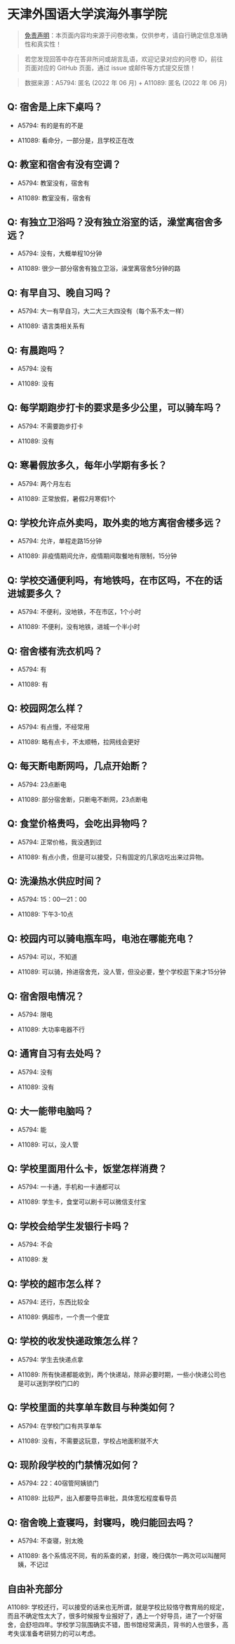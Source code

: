 # 天津外国语大学滨海外事学院

> [免责声明](https://colleges.chat/#_3)：本页面内容均来源于问卷收集，仅供参考，请自行确定信息准确性和真实性！

> 若您发现回答中存在答非所问或胡言乱语，欢迎记录对应的问卷 ID，前往页面对应的 GitHub 页面，通过 issue 或邮件等方式提交反馈！

> 数据来源：A5794: 匿名 (2022 年 06 月) + A11089: 匿名 (2022 年 06 月)

## Q: 宿舍是上床下桌吗？

- A5794: 有的是有的不是

- A11089: 看命分，一部分是，且学校正在改

## Q: 教室和宿舍有没有空调？

- A5794: 教室没有，宿舍有

- A11089: 教室没有，宿舍有

## Q: 有独立卫浴吗？没有独立浴室的话，澡堂离宿舍多远？

- A5794: 没有，大概单程10分钟

- A11089: 很少一部分宿舍有独立卫浴，澡堂离宿舍5分钟的路

## Q: 有早自习、晚自习吗？

- A5794: 大一有早自习，大二大三大四没有（每个系不太一样）

- A11089: 语言类相关系有

## Q: 有晨跑吗？

- A5794: 没有

- A11089: 没有

## Q: 每学期跑步打卡的要求是多少公里，可以骑车吗？

- A5794: 不需要跑步打卡

- A11089: 没有

## Q: 寒暑假放多久，每年小学期有多长？

- A5794: 两个月左右

- A11089: 正常放假，暑假2月寒假1个

## Q: 学校允许点外卖吗，取外卖的地方离宿舍楼多远？

- A5794: 允许，单程走路15分钟

- A11089: 非疫情期间允许，疫情期间取餐地有限制，15分钟

## Q: 学校交通便利吗，有地铁吗，在市区吗，不在的话进城要多久？

- A5794: 不便利，没地铁，不在市区，1个小时

- A11089: 不便利，没有地铁，进城一个半小时

## Q: 宿舍楼有洗衣机吗？

- A5794: 有

- A11089: 有

## Q: 校园网怎么样？

- A5794: 有点慢，不经常用

- A11089: 略有点卡，不太顺畅，拉网线会更好

## Q: 每天断电断网吗，几点开始断？

- A5794: 23点断电

- A11089: 部分宿舍断，只断电不断网，23点断电

## Q: 食堂价格贵吗，会吃出异物吗？

- A5794: 正常价格，我没遇到过

- A11089: 有点小贵，但是可以接受，只有固定的几家店吃出来过异物。

## Q: 洗澡热水供应时间？

- A5794: 15：00—21：00

- A11089: 下午3-10点

## Q: 校园内可以骑电瓶车吗，电池在哪能充电？

- A5794: 可以，不知道

- A11089: 可以骑，拎进宿舍充，没人管，但没必要，整个学校逛下来才15分钟

## Q: 宿舍限电情况？

- A5794: 限电

- A11089: 大功率电器不行

## Q: 通宵自习有去处吗？

- A5794: 没有

- A11089: 没有

## Q: 大一能带电脑吗？

- A5794: 能

- A11089: 可以，没人管

## Q: 学校里面用什么卡，饭堂怎样消费？

- A5794: 一卡通，手机和一卡通都可以

- A11089: 学生卡，食堂可以刷卡可以微信支付宝

## Q: 学校会给学生发银行卡吗？

- A5794: 不会

- A11089: 发

## Q: 学校的超市怎么样？

- A5794: 还行，东西比较全

- A11089: 俩超市，一个贵一个便宜

## Q: 学校的收发快递政策怎么样？

- A5794: 学生去快递点拿

- A11089: 所有快递都能收到，两个快递站，除非必要时期，一些小快递公司也是可以送到学校门口的

## Q: 学校里面的共享单车数目与种类如何？

- A5794: 在学校门口有共享单车

- A11089: 没有，不需要这玩意，学校占地面积就不大

## Q: 现阶段学校的门禁情况如何？

- A5794: 22：40宿管阿姨锁门

- A11089: 比较严，出入都要导员审批，具体宽松程度看导员

## Q: 宿舍晚上查寝吗，封寝吗，晚归能回去吗？

- A5794: 不查寝，别太晚

- A11089: 各个系情况不同，有的系查的紧，封寝，晚归偶尔一两次可以叫醒阿姨，不记过

## 自由补充部分

A11089: 学校还行，可以接受的话来也无所谓，就是学校比较恪守教育局的规定，而且不确定性太大了，很多时候报专业报好了，遇上一个好导员，进了一个好宿舍，会舒坦四年。学校学习氛围确实不错，图书馆经常满员，背书的人也很多，高考失误准备考研努力的可以考虑。